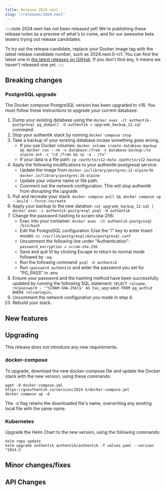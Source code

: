 ```yaml
---
title: Release 2024.next
slug: "/releases/2024.next"
---
```


:::::note
2024.next has not been released yet! We're publishing these release notes as a preview of what's to come, and for our awesome beta testers trying out release candidates.

To try out the release candidate, replace your Docker image tag with the latest release candidate number, such as 2024.next.0-rc1. You can find the latest one in [the latest releases on GitHub](https://github.com/goauthentik/authentik/releases). If you don't find any, it means we haven't released one yet.
:::::

## Breaking changes

### PostgreSQL upgrade
The Docker compose PostgreSQL version has been upgraded to v16. You must follow these instructions to upgrade your current database:

1. Dump your existing database using the `docker exec -it authentik-postgresql pg_dumpall -U authentik > upgrade_backup_12.sql` command.
2. Stop your authentik stack by running `docker compose stop`
3. Take a backup of your existing database incase something goes wrong.
    - If you use Docker volumes: `docker volume create database-backup && docker run --rm -v database:/from -v database-backup:/to alpine ash -c "cd /from && cp -a . /to"`
    - If your data is a file path: `cp /path/to/v12-data /path/to/v12-backup`
4. Apply the following modifications to your authentik-postgresql service:
    - Update the image from `docker.io/library/postgres:12-alpine` to `docker.io/library/postgres:16-alpine`
    - Update your volume name or file path.
    - Comment out the network configuration. This will stop authentik from disrupting the upgrade.
5. Pull and recreate your stack: `docker compose pull && docker compose up --build --force-recreate`
6. Apply your backup to the new databse: `cat upgrade_backup_12.sql | docker exec -i authentik-postgresql psql -U authentik`
7. Change the password hashing to scram-sha-256:
    - Exec into your container: `docker exec -it authentik-postgresql /bin/bash`
    - Edit the PostgreSQL configuration (Use the "i" key to enter Insert mode): `vi /var/lib/postgresql/data/postgresql.conf`
    - Uncomment the following line under "Authentication": `password_encryption = scram-sha-256`
    - Save and quit VI by clicking Escape to return to normal mode followed by `:wq`.
    - Run the following command: `psql -U authentik`
    - Run `\password authentik` and enter the password you set for "PG_PASS" in .env
8. Ensure your password and the hashing method have been successfully updated by running the following SQL statement: `SELECT rolname, rolpassword ~ '^SCRAM-SHA-256\$' AS has_upgraded FROM pg_authid WHERE rolcanlogin;`
9. Uncomment the network configuration you made in step 4.
10. Rebuild your stack.

## New features

## Upgrading

This release does not introduce any new requirements.

### docker-compose

To upgrade, download the new docker-compose file and update the Docker stack with the new version, using these commands:

```shell
wget -O docker-compose.yml https://goauthentik.io/version/2024.5/docker-compose.yml
docker compose up -d
```

The `-O` flag retains the downloaded file's name, overwriting any existing local file with the same name.

### Kubernetes

Upgrade the Helm Chart to the new version, using the following commands:

```shell
helm repo update
helm upgrade authentik authentik/authentik -f values.yaml --version ^2024.5
```

## Minor changes/fixes

<!-- _Insert the output of `make gen-changelog` here_ -->

## API Changes

<!-- _Insert output of `make gen-diff` here_ -->
